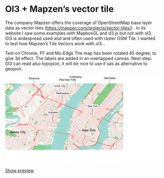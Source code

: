<h1>Ol3 + Mapzen’s vector tile </h1>      
The company Mapzen offers the coverage of OpenStreetMap base layer data as vector tiles (<a href="https://mapzen.com/projects/vector-tiles/">https://mapzen.com/projects/vector-tiles/</a>) . 
In its website I saw some examples with MapboxGL and d3.js but not with ol3. Ol3 is widespread used 
and and often used with raster OSM Tile. I wanted to test how Mapzen’s Tile Vectors work with ol3…

Test on Chrome, FF and Ms-Edge
The map has been rotated 45 degree, to give 3d effect. The labels are added in an overlapped canvas.
Next step: Ol3 can read also topojson, it will be nice to use it sas as alternative to geojson.

<a href="https://cdn.rawgit.com/pafavero/map-vector-tile/master/index.html" target="_blank" >
    <img title="show preview" src="preview.png" />
</a>
<p>
    <a href="https://cdn.rawgit.com/pafavero/map-vector-tile/master/index.html" target="_blank" >Show preview</a>
</p>  

